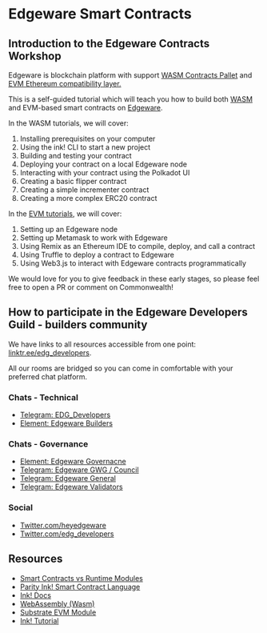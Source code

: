 # Edgeware Smart Contracts

## Introduction to the Edgeware Contracts Workshop

Edgeware is blockchain platform with support [WASM Contracts Pallet](https://docs.edgewa.re/edgeware-runtime/wasm) and [EVM Ethereum compatibility layer.](https://docs.edgewa.re/edgeware-runtime/evm)

This is a self-guided tutorial which will teach you how to build both [WASM](https://webassembly.org/) and EVM-based smart contracts on [Edgeware](https://github.com/hicommonwealth/edgeware-node).

In the WASM tutorials, we will cover:

1. Installing prerequisites on your computer
2. Using the ink! CLI to start a new project
3. Building and testing your contract
4. Deploying your contract on a local Edgeware node
5. Interacting with your contract using the Polkadot UI
6. Creating a basic flipper contract
7. Creating a simple incrementer contract
8. Creating a more complex ERC20 contract

In the [EVM tutorials](https://docs.edgewa.re/contribute-and-engage/develop/edgeware-smart-contracts/deploy-an-evm-contract), we will cover:

1. Setting up an Edgeware node
2. Setting up Metamask to work with Edgeware
3. Using Remix as an Ethereum IDE to compile, deploy, and call a contract
4. Using Truffle to deploy a contract to Edgeware
5. Using Web3.js to interact with Edgeware contracts programmatically

We would love for you to give feedback in these early stages, so please feel free to open a PR or comment on Commonwealth!

## How to participate in the Edgeware Developers Guild - builders community <a id="how-to-participate-in-the-edgeware-developers-guild-builders-community"></a>

We have links to all resources accessible from one point: [linktr.ee/edg\_developers](https://linktr.ee/edg_developers).

All our rooms are bridged so you can come in comfortable with your preferred chat platform.

### Chats - Technical <a id="chats-technical"></a>

* [Telegram: EDG\_Developers](https://t.me/edg_developers)
* [Element: Edgeware Builders](https://matrix.to/#/!ddnLMXyILAzUofbiMe:matrix.org?via=matrix.org&via=t2bot.io)

### Chats - Governance <a id="chats-governance"></a>

* [Element: Edgeware Governacne](https://matrix.to/#/!LKKkaPSDCjOusugedQ:matrix.org?via=matrix.org&via=t2bot.io&via=decent.modular.im)
* [Telegram: Edgeware GWG / Council](https://t.me/EdgewareGWG)
* [Telegram: Edgeware General](https://t.me/heyedgeware)
* [Telegram: Edgeware Validators](https://t.me/EdgewareValidators)

### Social <a id="social"></a>

* [Twitter.com/heyedgeware](https://twitter.com/heyedgeware)
* [Twitter.com/edg\_developers](https://twitter.com/edg_developers)

## Resources

* [Smart Contracts vs Runtime Modules](https://substrate.dev/docs/en/knowledgebase/smart-contracts/overview#smart-contracts-vs-runtime-modules)
* [Parity Ink! Smart Contract Language](https://github.com/paritytech/ink)
* [Ink! Docs](https://paritytech.github.io/ink-docs/)
* [WebAssembly \(Wasm\)](https://webassembly.org/)
* [Substrate EVM Module](https://substrate.dev/docs/en/knowledgebase/smart-contracts/evm-pallet)
* [Ink! Tutorial](https://substrate.dev/substrate-contracts-workshop/#/)

[    
](https://contracts.edgewa.re/#/0/introduction)

